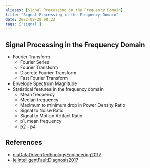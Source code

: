 ```yaml
---
aliases: [Signal Processing in the Frequency Domain]
title: "Signal Processing in the Frequency Domain"
date: 2022-09-28 08:23
tags: ['signal']
---
```


## Signal Processing in the Frequency Domain
- Fourier Transform
  - Fourier Series
  - Fourier Transform
  - Discrete Fourier Transform
  - Fast Fourier Transform
- Envelope Spectrum Magnitude
- Statistical features in the frequency domain
  - Mean frequency
  - Median frequency
  - Maximum to minimum drop in Power Density Ratio
  - Signal to Noise Ratio
  - Signal to Motion Artifact Ratio
  - p1, mean frequency
  - p2 - p4

## References
- [niuDataDrivenTechnologyEngineering2017](../zotero/niuDataDrivenTechnologyEngineering2017.md)
- [leiIntelligentFaultDiagnosis2017](../zotero/leiIntelligentFaultDiagnosis2017.md)
